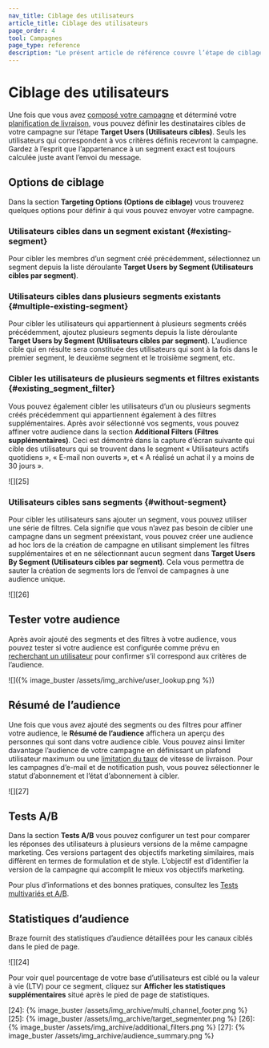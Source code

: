 ```yaml
---
nav_title: Ciblage des utilisateurs
article_title: Ciblage des utilisateurs
page_order: 4
tool: Campagnes
page_type: reference
description: "Le présent article de référence couvre l’étape de ciblage des utilisateurs de la création de campagne."
---
```


# Ciblage des utilisateurs

Une fois que vous avez [composé votre campagne][1] et déterminé votre [planification de livraison][2], vous pouvez définir les destinataires cibles de votre campagne sur l’étape **Target Users (Utilisateurs cibles)**. Seuls les utilisateurs qui correspondent à vos critères définis recevront la campagne. Gardez à l’esprit que l’appartenance à un segment exact est toujours calculée juste avant l’envoi du message.

## Options de ciblage

Dans la section **Targeting Options (Options de ciblage)** vous trouverez quelques options pour définir à qui vous pouvez envoyer votre campagne.

### Utilisateurs cibles dans un segment existant {#existing-segment}

Pour cibler les membres d’un segment créé précédemment, sélectionnez un segment depuis la liste déroulante **Target Users by Segment (Utilisateurs cibles par segment)**.

### Utilisateurs cibles dans plusieurs segments existants {#multiple-existing-segment}

Pour cibler les utilisateurs qui appartiennent à plusieurs segments créés précédemment, ajoutez plusieurs segments depuis la liste déroulante **Target Users by Segment (Utilisateurs cibles par segment)**. L’audience cible qui en résulte sera constituée des utilisateurs qui sont à la fois dans le premier segment, le deuxième segment et le troisième segment, etc.

### Cibler les utilisateurs de plusieurs segments et filtres existants {#existing_segment_filter}

Vous pouvez également cibler les utilisateurs d’un ou plusieurs segments créés précédemment qui appartiennent également à des filtres supplémentaires. Après avoir sélectionné vos segments, vous pouvez affiner votre audience dans la section **Additional Filters (Filtres supplémentaires)**. Ceci est démontré dans la capture d’écran suivante qui cible des utilisateurs qui se trouvent dans le segment « Utilisateurs actifs quotidiens », « E-mail non ouverts », et « A réalisé un achat il y a moins de 30 jours ».

![][25]

### Utilisateurs cibles sans segments {#without-segment}

Pour cibler les utilisateurs sans ajouter un segment, vous pouvez utiliser une série de filtres. Cela signifie que vous n’avez pas besoin de cibler une campagne dans un segment préexistant, vous pouvez créer une audience ad hoc lors de la création de campagne en utilisant simplement les filtres supplémentaires et en ne sélectionnant aucun segment dans **Target Users By Segment (Utilisateurs cibles par segment)**. Cela vous permettra de sauter la création de segments lors de l’envoi de campagnes à une audience unique.

![][26]

## Tester votre audience

Après avoir ajouté des segments et des filtres à votre audience, vous pouvez tester si votre audience est configurée comme prévu en [recherchant un utilisateur]({{site.baseurl}}/user_guide/engagement_tools/segments/user_lookup/) pour confirmer s’il correspond aux critères de l’audience.

![]({% image_buster /assets/img_archive/user_lookup.png %})

## Résumé de l’audience

Une fois que vous avez ajouté des segments ou des filtres pour affiner votre audience, le **Résumé de l’audience** affichera un aperçu des personnes qui sont dans votre audience cible. Vous pouvez ainsi limiter davantage l’audience de votre campagne en définissant un plafond utilisateur maximum ou une [limitation du taux][3] de vitesse de livraison. Pour les campagnes d’e-mail et de notification push, vous pouvez sélectionner le statut d’abonnement et l’état d’abonnement à cibler.

![][27]

## Tests A/B

Dans la section **Tests A/B** vous pouvez configurer un test pour comparer les réponses des utilisateurs à plusieurs versions de la même campagne marketing. Ces versions partagent des objectifs marketing similaires, mais diffèrent en termes de formulation et de style. L’objectif est d’identifier la version de la campagne qui accomplit le mieux vos objectifs marketing. 

Pour plus d’informations et des bonnes pratiques, consultez les [Tests multivariés et A/B][4].

## Statistiques d’audience

Braze fournit des statistiques d’audience détaillées pour les canaux ciblés dans le pied de page.

![][24]

Pour voir quel pourcentage de votre base d’utilisateurs est ciblé ou la valeur à vie (LTV) pour ce segment, cliquez sur **Afficher les statistiques supplémentaires** situé après le pied de page de statistiques.

[1]: {{site.baseurl}}/user_guide/engagement_tools/campaigns/building_campaigns/creating_campaign/
[2]: {{site.baseurl}}/user_guide/engagement_tools/campaigns/building_campaigns/delivery_types/
[3]: {{site.baseurl}}/user_guide/engagement_tools/campaigns/testing_and_more/rate-limiting/
[4]: {{site.baseurl}}/user_guide/engagement_tools/testing/multivariant_testing/
[24]: {% image_buster /assets/img_archive/multi_channel_footer.png %}
[25]: {% image_buster /assets/img_archive/target_segmenter.png %}
[26]: {% image_buster /assets/img_archive/additional_filters.png %}
[27]: {% image_buster /assets/img_archive/audience_summary.png %}

